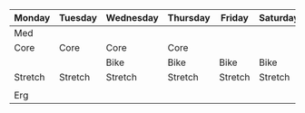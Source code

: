 | Monday | Tuesday | Wednesday | Thursday | Friday | Saturday | Sunday |  
| ---- | ---- | ---- | ---- | ---- | ---- | ---- |  
| Med |  |  |  |  |  |  |
| Core | Core | Core | Core |  |  |  |
|  |  |   Bike | Bike | Bike | Bike | |
| Stretch |  Stretch | Stretch | Stretch | Stretch | Stretch |  |
|  |  |  |  |  |  |  |
| Erg |  |  |  |  |  |  |